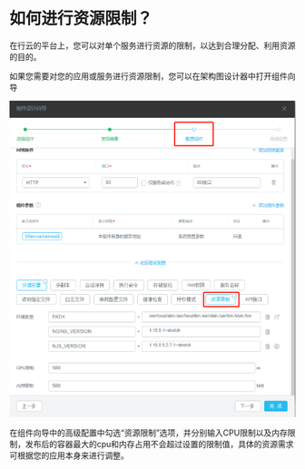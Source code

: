 # 如何进行资源限制？

在行云的平台上，您可以对单个服务进行资源的限制，以达到合理分配、利用资源的目的。

如果您需要对您的应用或服务进行资源限制，您可以在架构图设计器中打开组件向导

![](/assets/import112.png)

在组件向导中的高级配置中勾选“资源限制”选项，并分别输入CPU限制以及内存限制，发布后的容器最大的cpu和内存占用不会超过设置的限制值，具体的资源需求可根据您的应用本身来进行调整。

